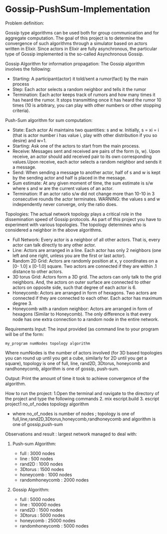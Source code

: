 # Gossip-PushSum-Implementation

Problem definition: 

Gossip type algorithms can be used both for group communication and for aggregate computation. The goal of this project is to determine the convergence of such algorithms through a simulator based on actors written in Elixir. Since actors in Elixir are fully asynchronous, the particular type of Gossip implemented is the so-called Asynchronous Gossip.

Gossip Algorithm for information propagation: The Gossip algorithm involves the following:
- Starting: A participant(actor) it told/sent a rumor(fact) by the main process
- Step: Each actor selects a random neighbor and tells it the rumor
- Termination: Each actor keeps track of rumors and how many times it has heard the rumor. It stops transmitting once it has heard the rumor 10 times (10 is arbitrary, you can play with other numbers or other stopping criteria).

Push-Sum algorithm for sum computation:
- State: Each actor Ai maintains two quantities: s and w. Initially, s = xi = i (that is actor number i has value i, play with other distribution if you so desire) and w=1.
- Starting: Ask one of the actors to start from the main process.
- Receive: Messages sent and received are pairs of the form (s, w). Upon receive, an actor should add received pair to its own corresponding values.Upon receive, each actor selects a random neighbor and sends it a message.
- Send: When sending a message to another actor, half of s and w is kept by
the sending actor and half is placed in the message.
- Sum estimate: At any given moment of time, the sum estimate is s/w where s and w are the current values of an actor.
- Termination: If an actor ratio s/w did not change more than 10-10 in 3 consecutive rounds the actor terminates. 
WARNING: the values s and w independently never converge, only the ratio does.

Topologies: The actual network topology plays a critical role in the dissemination speed of Gossip protocols. As part of this project you have to experiment with various topologies. The topology determines who is considered a neighbor in the above algorithms.
- Full Network: Every actor is a neighbor of all other actors. That is, every actor can talk directly to any other actor.
- Line: Actors are arranged in a line. Each actor has only 2 neighbors (one left and one right, unless you are the first or last actor).
- Random 2D Grid: Actors are randomly position at x, y coordinates on a [0- 1.0] x [0-1.0] square. Two actors are connected if they are within .1 distance to other actors.
- 3D torus Grid: Actors form a 3D grid. The actors can only talk to the grid neighbors. And, the actors on outer surface are connected to other actors on opposite side, such that degree of each actor is 6.
- Honeycomb: Actors are arranged in form of hexagons. Two actors are connected if they are connected to each other. Each actor has maximum degree 3.
- Honeycomb with a random neighbor: Actors are arranged in form of hexagons (Similar to Honeycomb). The only difference is that every node has one extra connection to a random node in the entire network.

Requirements
Input: The input provided (as command line to your program will be of the form: 
```
my_program numNodes topology algorithm
```

Where numNodes is the number of actors involved (for 3D based topologies you can round up until you get a cube, similarly for 2D until you get a square), topology is one of full, line, rand2D, 3Dtorus, honeycomb and randhoneycomb, algorithm is one of gossip, push-sum.

Output: Print the amount of time it took to achieve convergence of the algorithm.


How to run the project:
1.Open the terminal and navigate to the directory of the project and type the following commands
2. mix escript.build
3. escript project1 no_of_nodes topology algorithm
 - where no_of_nodes is number of nodes ; topology is one of full,line,rand2D,3Dtorus,honeycomb,randhoneycomb and algorithm is one of gossip,push-sum
 
Observations and result : largest network managed to deal with:

 1. Push-sum Algorithm:
     - full            : 3000 nodes
     - line            :  500 nodes
     - rand2D          : 1000 nodes
     - 3Dtorus         : 1500 nodes
     - honeycomb       : 1000 nodes
     - randomhoneycomb : 2000 nodes

 2. Gossip Algorithm:
     - full            :   5000 nodes
     - line            : 100000 nodes
     - rand2D          :   1500 nodes
     - 3Dtorus         :   5000 nodes
     - honeycomb       :  25000 nodes
     - randomhoneycomb :   5000 nodes
